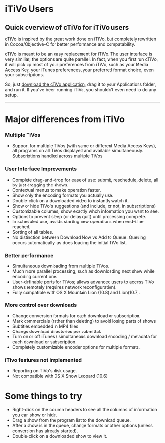 # iTiVo Users
## Quick overview of cTiVo for iTiVo users

cTiVo is inspired by the great work done on iTiVo, but completely rewritten in Cocoa/Objective-C for better performance and compatability. 

cTiVo is meant to be an easy replacement for iTiVo. The user interface is very similiar; the options are quite parallel. In fact, when you first run cTiVo, it will pick up most of your preferences from iTiVo, such as your Media Access Key, your iTunes preferences, your preferred format choice, even your subscriptions.

So, just [download the cTiVo application](https://code.google.com/p/ctivo/downloads/list), drag it to your Applications folder, and run it. If you've been running iTiVo, you shouldn't even need to do any setup. 

- - -

# Major differences from iTiVo

### Multiple TiVos
- Support for multiple TiVos (with same or different Media Access Keys), all programs on all TiVos displayed and available simultaneously. Subscriptions handled across multiple TiVos

### User Interface Improvements
- Complete drag-and-drop for ease of use: submit, reschedule, delete, all by just dragging the shows.
- Contextual menus to make operation faster.
- Show only the encoding formats you actually use.
- Double-click on a downloaded video to instantly watch it.
- Show or hide TiVo's suggestions (and include, or not, in subscriptions)
- Customizable columns; show exactly whch information you want to see.
- Options to prevent sleep (or delay quit) until processing complete.
- In scheduled use, avoids starting new operations when end-time reached.
- Sorting of all tables.
- No distinction between Download Now vs Add to Queue. Queuing occurs automatically, as does loading the initial TiVo list.

### Better performance

- Simultaneous downloading from multiple TiVos.
- Much more parallel processing, such as downloading next show while encoding current one.
- User-definable ports for TiVos; allows advanced users to access TiVo shows remotely (requires network reconfiguration).
- Fully compatible with OS X Mountain Lion (10.8) and Lion(10.7).

### More control over downloads

- Change conversion formats for each download or subscription.
- Mark commercials (rather than deleting) to avoid losing parts of shows
- Subtitles embedded in MP4 files
- Change download directories per submittal.
- Turn on or off iTunes / simultaneous download encoding / metadata for each download or subscription.
- Completely customizable encoder options for multiple formats.

### iTivo features not implemented

- Reporting on TiVo's disk usage.
- Not compatible with OS X Snow Leopard (10.6)

# Some things to try

- Right-click on the column headers to see all the columns of information you can show or hide.
- Drag a show from the program list to the download queue.
- After a show is in the queue, change formats or other options (unless conversion has already started).
- Double-click on a downloaded show to view it.
